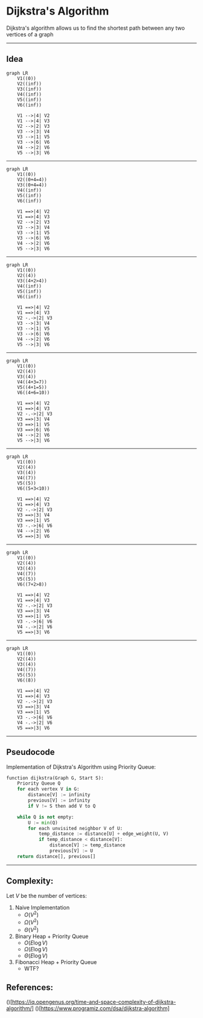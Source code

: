 # Dijkstra's Algorithm

Dijkstra's algorithm allows us to find the shortest path between any two vertices of a graph

---

## Idea

```mermaid
graph LR
    V1((0))
    V2((inf))
    V3((inf))
    V4((inf))
    V5((inf))
    V6((inf))

    V1 -->|4| V2
    V1 -->|4| V3
    V2 -->|2| V3
    V3 -->|3| V4
    V3 -->|1| V5
    V3 -->|6| V6
    V4 -->|2| V6
    V5 -->|3| V6
```

---

```mermaid
graph LR
    V1((0))
    V2((0+4=4))
    V3((0+4=4))
    V4((inf))
    V5((inf))
    V6((inf))

    V1 ==>|4| V2
    V1 ==>|4| V3
    V2 -->|2| V3
    V3 -->|3| V4
    V3 -->|1| V5
    V3 -->|6| V6
    V4 -->|2| V6
    V5 -->|3| V6
```

---

```mermaid
graph LR
    V1((0))
    V2((4))
    V3((4+2>4))
    V4((inf))
    V5((inf))
    V6((inf))

    V1 ==>|4| V2
    V1 ==>|4| V3
    V2 -.->|2| V3
    V3 -->|3| V4
    V3 -->|1| V5
    V3 -->|6| V6
    V4 -->|2| V6
    V5 -->|3| V6
```

---

```mermaid
graph LR
    V1((0))
    V2((4))
    V3((4))
    V4((4+3=7))
    V5((4+1=5))
    V6((4+6=10))

    V1 ==>|4| V2
    V1 ==>|4| V3
    V2 -.->|2| V3
    V3 ==>|3| V4
    V3 ==>|1| V5
    V3 ==>|6| V6
    V4 -->|2| V6
    V5 -->|3| V6
```

---

```mermaid
graph LR
    V1((0))
    V2((4))
    V3((4))
    V4((7))
    V5((5))
    V6((5+3<10))

    V1 ==>|4| V2
    V1 ==>|4| V3
    V2 -.->|2| V3
    V3 ==>|3| V4
    V3 ==>|1| V5
    V3 -.->|6| V6
    V4 -->|2| V6
    V5 ==>|3| V6
```

---

```mermaid
graph LR
    V1((0))
    V2((4))
    V3((4))
    V4((7))
    V5((5))
    V6((7+2>8))

    V1 ==>|4| V2
    V1 ==>|4| V3
    V2 -.->|2| V3
    V3 ==>|3| V4
    V3 ==>|1| V5
    V3 -.->|6| V6
    V4 -.->|2| V6
    V5 ==>|3| V6
```

---

```mermaid
graph LR
    V1((0))
    V2((4))
    V3((4))
    V4((7))
    V5((5))
    V6((8))

    V1 ==>|4| V2
    V1 ==>|4| V3
    V2 -.->|2| V3
    V3 ==>|3| V4
    V3 ==>|1| V5
    V3 -.->|6| V6
    V4 -.->|2| V6
    V5 ==>|3| V6
```

---

## Pseudocode
Implementation of Dijkstra's Algorithm using Priority Queue:

```python
function dijkstra(Graph G, Start S):
    Priority Queue Q
    for each vertex V in G:
        distance[V] := infinity
        previous[V] := infinity
        if V != S then add V to Q

    while Q is not empty:
        U := min(Q)
        for each unvisited neighbor V of U:
            temp_distance := distance[U] + edge_weight(U, V)
            if temp_distance < distance[V]:
                distance[V] := temp_distance
                previous[V] := U
    return distance[], previous[]
```

---

## Complexity:
Let $V$ be the number of vertices:
1. Naive Implementation
    - $O(V^2)$
    - $\Omega(V^2)$
    - $\Theta(V^2)$
2. Binary Heap + Priority Queue
    - $O(E\log V)$
    - $\Omega(E\log V)$
    - $\Theta(E\log V)$
3. Fibonacci Heap + Priority Queue
    - WTF?

## References:
()[https://iq.opengenus.org/time-and-space-complexity-of-dijkstra-algorithm/]
()[https://www.programiz.com/dsa/dijkstra-algorithm]
